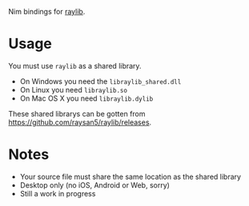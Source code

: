 Nim bindings for [raylib](http://raylib.com).

# Usage
You must use `raylib` as a shared library.

- On Windows you need the `libraylib_shared.dll`
- On Linux you need `libraylib.so`
- On Mac OS X you need `libraylib.dylib`

These shared librarys can be gotten from https://github.com/raysan5/raylib/releases.

# Notes
- Your source file must share the same location as the shared library
- Desktop only (no iOS, Android or Web, sorry)
- Still a work in progress
